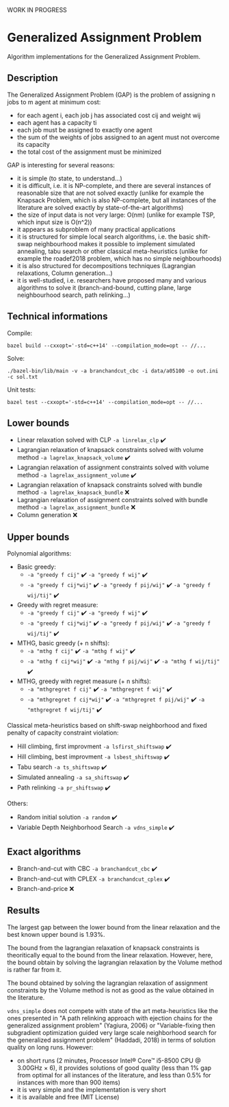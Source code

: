 WORK IN PROGRESS

# Generalized Assignment Problem

Algorithm implementations for the Generalized Assignment Problem.

## Description

The Generalized Assignment Problem (GAP) is the problem of assigning n jobs to m agent at minimum cost:
- for each agent i, each job j has associated cost cij and weight wij
- each agent has a capacity ti
- each job must be assigned to exactly one agent
- the sum of the weights of jobs assigned to an agent must not overcome its capacity
- the total cost of the assignment must be minimized

GAP is interesting for several reasons:
- it is simple (to state, to understand...)
- it is difficult, i.e. it is NP-complete, and there are several instances of reasonable size that are not solved exactly (unlike for example the Knapsack Problem, which is also NP-complete, but all instances of the literature are solved exactly by state-of-the-art algorithms)
- the size of input data is not very large: O(nm) (unlike for example TSP, which input size is O(n^2))
- it appears as subproblem of many practical applications
- it is structured for simple local search algorithms, i.e. the basic shift-swap neighbourhood makes it possible to implement simulated annealing, tabu search or other classical meta-heuristics (unlike for example the roadef2018 problem, which has no simple neighbourhoods)
- it is also structured for decompositions techniques (Lagrangian relaxations, Column generation...)
- it is well-studied, i.e. researchers have proposed many and various algorithms to solve it (branch-and-bound, cutting plane, large neighbourhood search, path relinking...)

## Technical informations

Compile:
```
bazel build --cxxopt='-std=c++14' --compilation_mode=opt -- //...
```

Solve:
```
./bazel-bin/lib/main -v -a branchandcut_cbc -i data/a05100 -o out.ini -c sol.txt
```

Unit tests:
```
bazel test --cxxopt='-std=c++14' --compilation_mode=opt -- //...
```

## Lower bounds

- Linear relaxation solved with CLP `-a linrelax_clp` :heavy_check_mark:
- Lagrangian relaxation of knapsack constraints solved with volume method `-a lagrelax_knapsack_volume` :heavy_check_mark:
- Lagrangian relaxation of assignment constraints solved with volume method `-a lagrelax_assignment_volume` :heavy_check_mark:
- Lagrangian relaxation of knapsack constraints solved with bundle method `-a lagrelax_knapsack_bundle` :x:
- Lagrangian relaxation of assignment constraints solved with bundle method `-a lagrelax_assignment_bundle` :x:
- Column generation :x:

## Upper bounds

Polynomial algorithms:
- Basic greedy:
  - `-a "greedy f cij"` :heavy_check_mark: `-a "greedy f wij"` :heavy_check_mark:
  - `-a "greedy f cij*wij"` :heavy_check_mark: `-a "greedy f pij/wij"` :heavy_check_mark: `-a "greedy f wij/tij"` :heavy_check_mark:
- Greedy with regret measure:
  - `-a "greedy f cij"` :heavy_check_mark: `-a "greedy f wij"` :heavy_check_mark:
  - `-a "greedy f cij*wij"` :heavy_check_mark: `-a "greedy f pij/wij"` :heavy_check_mark: `-a "greedy f wij/tij"` :heavy_check_mark:
- MTHG, basic greedy (+ n shifts):
  - `-a "mthg f cij"` :heavy_check_mark: `-a "mthg f wij"` :heavy_check_mark:
  - `-a "mthg f cij*wij"` :heavy_check_mark: `-a "mthg f pij/wij"` :heavy_check_mark: `-a "mthg f wij/tij"` :heavy_check_mark:
- MTHG, greedy with regret measure (+ n shifts):
  - `-a "mthgregret f cij"` :heavy_check_mark: `-a "mthgregret f wij"` :heavy_check_mark:
  - `-a "mthgregret f cij*wij"` :heavy_check_mark: `-a "mthgregret f pij/wij"` :heavy_check_mark: `-a "mthgregret f wij/tij"` :heavy_check_mark:

Classical meta-heuristics based on shift-swap neighborhood and fixed penalty of capacity constraint violation:
- Hill climbing, first improvment `-a lsfirst_shiftswap` :heavy_check_mark:
- Hill climbing, best improvment `-a lsbest_shiftswap` :heavy_check_mark:
- Tabu search `-a ts_shiftswap` :heavy_check_mark:
- Simulated annealing `-a sa_shiftswap` :heavy_check_mark:
- Path relinking `-a pr_shiftswap` :heavy_check_mark:

Others:
- Random initial solution `-a random` :heavy_check_mark:
- Variable Depth Neighborhood Search `-a vdns_simple` :heavy_check_mark:

## Exact algorithms

- Branch-and-cut with CBC `-a branchandcut_cbc` :heavy_check_mark:
- Branch-and-cut with CPLEX `-a branchandcut_cplex` :heavy_check_mark:
- Branch-and-price :x:

## Results

The largest gap between the lower bound from the linear relaxation and the best known upper bound is 1.93%.

The bound from the lagrangian relaxation of knapsack constraints is theoritically equal to the bound from the linear relaxation. However, here, the bound obtain by solving the lagrangian relaxation by the Volume method is rather far from it.

The bound obtained by solving the lagrangian relaxation of assignment constraints by the Volume method is not as good as the value obtained in the literature.

`vdns_simple` does not compete with state of the art meta-heuristics like the ones presented in "A path relinking approach with ejection chains for the generalized assignment problem" (Yagiura, 2006) or "Variable-fixing then subgradient optimization guided very large scale neighborhood search for the generalized assignment problem" (Haddadi, 2018) in terms of solution quality on long runs. However:
- on short runs (2 minutes, Processor Intel® Core™ i5-8500 CPU @ 3.00GHz × 6), it provides solutions of good quality (less than 1% gap from optimal for all instances of the literature, and less than 0.5% for instances with more than 900 items)
- it is very simple and the implementation is very short
- it is available and free (MIT License)

